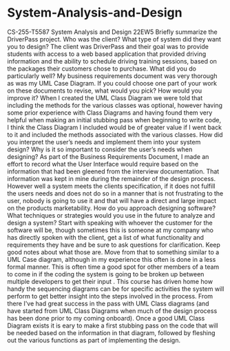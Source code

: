 # System-Analysis-and-Design
CS-255-T5587 System Analysis and Design 22EW5
Briefly summarize the DriverPass project. Who was the client? What type of system did they want you to design?
The client was DriverPass and their goal was to provide students with access to a web based application that provided driving information and the ability to schedule driving training sessions, based on the packages their customers chose to purchase.
What did you do particularly well?
My business requirements document was very thorough as was my UML Case Diagram.
If you could choose one part of your work on these documents to revise, what would you pick? How would you improve it?
When I created the UML Class Diagram we were told that including the methods for the various classes was optional, however having some prior experience with Class Diagrams and having found them very helpful when making an initial stubbing pass when beginning to write code, I think the Class Diagram I included would be of greater value if I went back to it and included the methods associated with the various classes.
How did you interpret the user’s needs and implement them into your system design? Why is it so important to consider the user’s needs when designing?
As part of the Business Requirements Document, I made an effort to record what the User Interface would require based on the information that had been gleened from the interview documentation.  That information was kept in mine during the remainder of the design process.  However well a system meets the clients specification, if it does not fulfill the users needs and does not do so in a manner that is not frustrating to the user, nobody is going to use it and that will have a direct and large impact on the products marketability.
How do you approach designing software? What techniques or strategies would you use in the future to analyze and design a system?
Start with speaking with whoever the customer for the software will be, though sometimes this is someone at my company who has directly spoken with the client, get a list of what functionality and requirements they have and be sure to ask questions for clarification.  Keep good notes about what those are.  Move from that to something similar to a UML Case diagram, although in my experience this often is done in a less formal manner.  This is often time a good spot for other members of a team to come in if the coding the system is going to be broken up between multiple developers to get their input .  This course has driven home how handy the sequencing diagrams can be for specific activities the system will perform to get better insight into the steps involved in the process.  From there I've had great success in the pass with UML Class diagrams (and have started from UML Class Diagrams when much of the design process has been done prior to my coming onboard).  Once a good UML Class Diagram exists it is eary to make a first stubbing pass on the code that will be needed based on the information in that diagram, followed by fleshing out the various functions as part of implementing the design.
